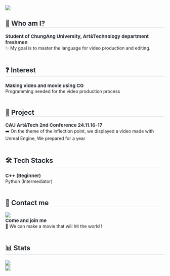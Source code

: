 <div align= "left">
    <div style="text-align: left;"> 
    <img src="https://capsule-render.vercel.app/api?type=waving&color=fff2b3&height=120&text=Welcome%20🐥&animation=&fontColor=1c2931&fontSize=30" />
    </div>
    <div style="text-align: left;"> 
    <h2 style="border-bottom: 1px solid #d8dee4; color: #282d33;"> 🤔 Who am I? </h2>  
    <div style="font-weight: 700; font-size: 15px; text-align: left; color: #282d33;"> Student of ChungAng University, Art&Technology department freshmen </div> 
    </div> ✨ My goal is to master the language for video production and editing.
    </div>
    <br>
    <div style="text-align: left;"> 
    <h2 style="border-bottom: 1px solid #d8dee4; color: #282d33;"> ❓ Interest </h2>  
    <div style="font-weight: 700; font-size: 15px; text-align: left; color: #282d33;"> Making video and movie using CG </div> Programming needed for the video production process </div> 
    </div>
    <br>
    <div style="text-align: left;">
    <h2 style="border-bottom: 1px solid #d8dee4; color: #282d33;"> 🏫 Project </h2> 
    <div style="font-weight: 700; font-size: 15px; text-align: left; color: #282d33;"> CAU Art&Tech 2nd Conference 24.11.16-17 </div> ➡️ On the theme of the inflection point, we displayed a video made with Unreal Engine, We prepared for a year 
    </div>
    <br>
    <div style="text-align: left;">
    <h2 style="border-bottom: 1px solid #d8dee4; color: #282d33;"> 🛠️ Tech Stacks </h2> 
    <div style="font-weight: 700; font-size: 15px; text-align: left; color: #282d33;"> C++ (Beginner) </div> Python (Intermediator) </div>
    </div>
    <br>
    <div style="text-align: left;">
    <h2 style="border-bottom: 1px solid #d8dee4; color: #282d33;"> 📧 Contact me </h2>
    <div style="text-align: left;"> <a href=mailto:nchoihs@gmail.com> <img src="https://img.shields.io/badge/Gmail-EA4335?style=for-the-badge&logo=Gmail&logoColor=white&link=mailto:nchoihs@gmail.com"> </a>
          </div>  
    <div style="font-weight: 700; font-size: 15px; text-align: left; color: #282d33;"> Come and join me </div> 💐 We can make a movie that will hit the world ! </div>
    </div>
    <div style="text-align: left;">  </div> 
    </div>
    <br>
    <div style="text-align: left;"> 
    <h2 style="border-bottom: 1px solid #d8dee4; color: #282d33;"> 📊 Stats </h2> <div style="text-align: left;"> <img src="https://github-readme-stats.vercel.app/api/top-langs/?username=Hyunyee12&layout=compact&bg_color=180,ffffff,00000000&title_color=000000&text_color=000000"/> </div> <img src="https://github-readme-stats.vercel.app/api?username=Hyunyee12&bg_color=180,ffffff,00000000&title_color=000000&text_color=000000"/> </div> 
    </div>
    
    
    
